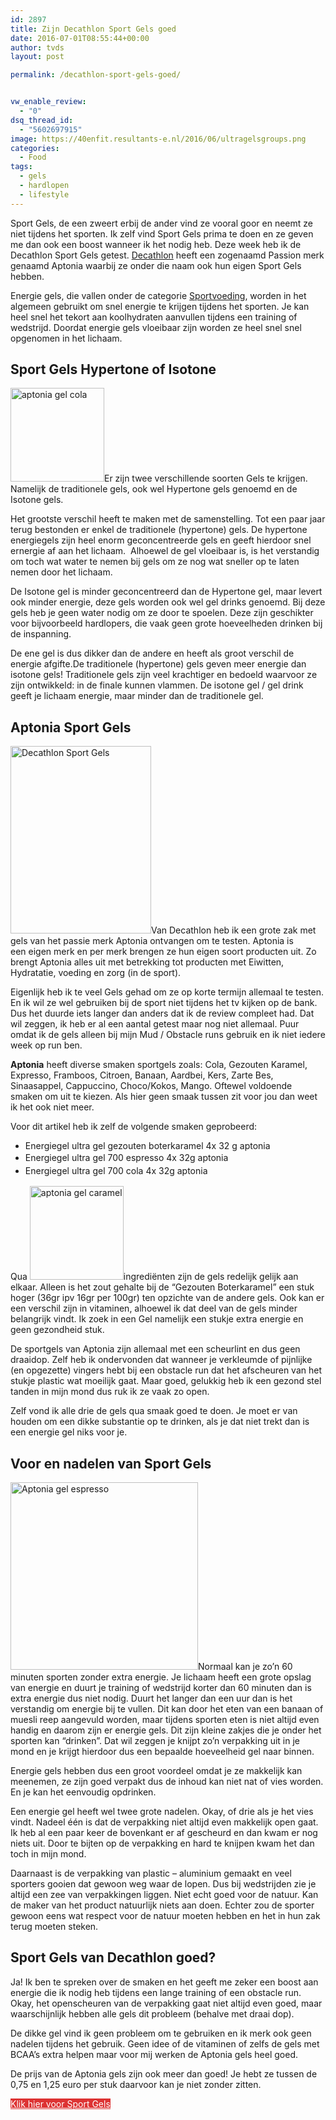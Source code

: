 ```yaml
---
id: 2897
title: Zijn Decathlon Sport Gels goed
date: 2016-07-01T08:55:44+00:00
author: tvds
layout: post

permalink: /decathlon-sport-gels-goed/


vw_enable_review:
  - "0"
dsq_thread_id:
  - "5602697915"
image: https://40enfit.resultants-e.nl/2016/06/ultragelsgroups.png
categories:
  - Food
tags:
  - gels
  - hardlopen
  - lifestyle
---
```

Sport Gels, de een zweert erbij de ander vind ze vooral goor en neemt ze niet tijdens het sporten. Ik zelf vind Sport Gels prima te doen en ze geven me dan ook een boost wanneer ik het nodig heb. Deze week heb ik de Decathlon Sport Gels getest. [Decathlon](https://www.40enfit.nl/run/deca-gels-2/) heeft een zogenaamd Passion merk genaamd Aptonia waarbij ze onder die naam ook hun eigen Sport Gels hebben.<!--more-->

Energie gels, die vallen onder de categorie <a href="https://www.40enfit.nl/run/sportvoeding-2/" target="_blank">Sportvoeding</a>, worden in het algemeen gebruikt om snel energie te krijgen tijdens het sporten. Je kan heel snel het tekort aan koolhydraten aanvullen tijdens een training of wedstrijd. Doordat energie gels vloeibaar zijn worden ze heel snel snel opgenomen in het lichaam.

## Sport Gels Hypertone of Isotone

<img class="alignright size-thumbnail wp-image-2912" src="https://40enfit.resultants-e.nl/2016/06/aptonia-gel-cola-150x150.jpg" alt="aptonia gel cola" width="150" height="150" srcset="https://40enfit.resultants-e.nl/2016/06/aptonia-gel-cola-150x150.jpg 150w, https://40enfit.resultants-e.nl/2016/06/aptonia-gel-cola-300x300.jpg 300w, https://40enfit.resultants-e.nl/2016/06/aptonia-gel-cola-80x80.jpg 80w, https://40enfit.resultants-e.nl/2016/06/aptonia-gel-cola-360x360.jpg 360w, https://40enfit.resultants-e.nl/2016/06/aptonia-gel-cola-750x750.jpg 750w, https://40enfit.resultants-e.nl/2016/06/aptonia-gel-cola.jpg 800w" sizes="(max-width: 150px) 100vw, 150px" />Er zijn twee verschillende soorten Gels te krijgen. Namelijk de traditionele gels, ook wel Hypertone gels genoemd en de Isotone gels.

Het grootste verschil heeft te maken met de samenstelling. Tot een paar jaar terug bestonden er enkel de traditionele (hypertone) gels. De hypertone energiegels zijn heel enorm geconcentreerde gels en geeft hierdoor snel ernergie af aan het lichaam.  Alhoewel de gel vloeibaar is, is het verstandig om toch wat water te nemen bij gels om ze nog wat sneller op te laten nemen door het lichaam.

De Isotone gel is minder geconcentreerd dan de Hypertone gel, maar levert ook minder energie, deze gels worden ook wel gel drinks genoemd. Bij deze gels heb je geen water nodig om ze door te spoelen. Deze zijn geschikter voor bijvoorbeeld hardlopers, die vaak geen grote hoeveelheden drinken bij de inspanning.

De ene gel is dus dikker dan de andere en heeft als groot verschil de energie afgifte.De traditionele (hypertone) gels geven meer energie dan isotone gels! Traditionele gels zijn veel krachtiger en bedoeld waarvoor ze zijn ontwikkeld: in de finale kunnen vlammen. De isotone gel / gel drink geeft je lichaam energie, maar minder dan de traditionele gel.

## Aptonia Sport Gels

[<img class="alignleft wp-image-2899 size-medium" title="Decathlon Sport Gels" src="https://40enfit.resultants-e.nl/2016/06/sport-gels-1-225x300.jpg" alt="Decathlon Sport Gels" width="225" height="300" srcset="https://40enfit.resultants-e.nl/2016/06/sport-gels-1-225x300.jpg 225w, https://40enfit.resultants-e.nl/2016/06/sport-gels-1-768x1024.jpg 768w, https://40enfit.resultants-e.nl/2016/06/sport-gels-1.jpg 900w" sizes="(max-width: 225px) 100vw, 225px" />](https://www.40enfit.nl/run/sportvoeding-2/)Van Decathlon heb ik een grote zak met gels van het passie merk Aptonia ontvangen om te testen. Aptonia is een eigen merk en per merk brengen ze hun eigen soort producten uit. Zo brengt Aptonia alles uit met betrekking tot producten met Eiwitten, Hydratatie, voeding en zorg (in de sport).

Eigenlijk heb ik te veel Gels gehad om ze op korte termijn allemaal te testen. En ik wil ze wel gebruiken bij de sport niet tijdens het tv kijken op de bank. Dus het duurde iets langer dan anders dat ik de review compleet had. Dat wil zeggen, ik heb er al een aantal getest maar nog niet allemaal. Puur omdat ik de gels alleen bij mijn Mud / Obstacle runs gebruik en ik niet iedere week op run ben.

**Aptonia** heeft diverse smaken sportgels zoals: Cola, Gezouten Karamel, Expresso, Framboos, Citroen, Banaan, Aardbei, Kers, Zarte Bes, Sinaasappel, Cappuccino, Choco/Kokos, Mango. Oftewel voldoende smaken om uit te kiezen. Als hier geen smaak tussen zit voor jou dan weet ik het ook niet meer.

Voor dit artikel heb ik zelf de volgende smaken geprobeerd:

  * Energiegel ultra gel gezouten boterkaramel 4x 32 g aptonia
  * <span style="line-height: 1.5;">Energiegel ultra gel 700 espresso 4x 32g aptonia</span>
  * <span style="line-height: 1.5;">Energiegel ultra gel 700 cola 4x 32g aptonia</span>

Qua <img class="size-thumbnail wp-image-2911 alignleft" src="https://40enfit.resultants-e.nl/2016/06/aptonia-gel-caramel-150x150.jpg" alt="aptonia gel caramel" width="150" height="150" srcset="https://40enfit.resultants-e.nl/2016/06/aptonia-gel-caramel-150x150.jpg 150w, https://40enfit.resultants-e.nl/2016/06/aptonia-gel-caramel-300x300.jpg 300w, https://40enfit.resultants-e.nl/2016/06/aptonia-gel-caramel-80x80.jpg 80w, https://40enfit.resultants-e.nl/2016/06/aptonia-gel-caramel-360x360.jpg 360w, https://40enfit.resultants-e.nl/2016/06/aptonia-gel-caramel-750x750.jpg 750w, https://40enfit.resultants-e.nl/2016/06/aptonia-gel-caramel.jpg 800w" sizes="(max-width: 150px) 100vw, 150px" />ingrediënten zijn de gels redelijk gelijk aan elkaar. Alleen is het zout gehalte bij de &#8220;Gezouten Boterkaramel&#8221; een stuk hoger (36gr ipv 16gr per 100gr) ten opzichte van de andere gels. Ook kan er een verschil zijn in vitaminen, alhoewel ik dat deel van de gels minder belangrijk vindt. Ik zoek in een Gel namelijk een stukje extra energie en geen gezondheid stuk.

De sportgels van Aptonia zijn allemaal met een scheurlint en dus geen draaidop. Zelf heb ik ondervonden dat wanneer je verkleumde of pijnlijke (en opgezette) vingers hebt bij een obstacle run dat het afscheuren van het stukje plastic wat moeilijk gaat. Maar goed, gelukkig heb ik een gezond stel tanden in mijn mond dus ruk ik ze vaak zo open.

Zelf vond ik alle drie de gels qua smaak goed te doen. Je moet er van houden om een dikke substantie op te drinken, als je dat niet trekt dan is een energie gel niks voor je.

## Voor en nadelen van Sport Gels

<img class="alignright wp-image-2913 size-medium" title="Aptonia gel espresso" src="https://40enfit.resultants-e.nl/2016/06/Aptonia-gel-espresso-300x300.jpg" alt="Aptonia gel espresso" width="300" height="300" srcset="https://40enfit.resultants-e.nl/2016/06/Aptonia-gel-espresso-300x300.jpg 300w, https://40enfit.resultants-e.nl/2016/06/Aptonia-gel-espresso-150x150.jpg 150w, https://40enfit.resultants-e.nl/2016/06/Aptonia-gel-espresso-80x80.jpg 80w, https://40enfit.resultants-e.nl/2016/06/Aptonia-gel-espresso-360x360.jpg 360w, https://40enfit.resultants-e.nl/2016/06/Aptonia-gel-espresso-750x750.jpg 750w, https://40enfit.resultants-e.nl/2016/06/Aptonia-gel-espresso.jpg 800w" sizes="(max-width: 300px) 100vw, 300px" />Normaal kan je zo&#8217;n 60 minuten sporten zonder extra energie. Je lichaam heeft een grote opslag van energie en duurt je training of wedstrijd korter dan 60 minuten dan is extra energie dus niet nodig. Duurt het langer dan een uur dan is het verstandig om energie bij te vullen. Dit kan door het eten van een banaan of muesli reep aangevuld worden, maar tijdens sporten eten is niet altijd even handig en daarom zijn er energie gels. Dit zijn kleine zakjes die je onder het sporten kan &#8220;drinken&#8221;. Dat wil zeggen je knijpt zo&#8217;n verpakking uit in je mond en je krijgt hierdoor dus een bepaalde hoeveelheid gel naar binnen.

Energie gels hebben dus een groot voordeel omdat je ze makkelijk kan meenemen, ze zijn goed verpakt dus de inhoud kan niet nat of vies worden. En je kan het eenvoudig opdrinken.

Een energie gel heeft wel twee grote nadelen. Okay, of drie als je het vies vindt. Nadeel één is dat de verpakking niet altijd even makkelijk open gaat. Ik heb al een paar keer de bovenkant er af gescheurd en dan kwam er nog niets uit. Door te bijten op de verpakking en hard te knijpen kwam het dan toch in mijn mond.

Daarnaast is de verpakking van plastic &#8211; aluminium gemaakt en veel sporters gooien dat gewoon weg waar de lopen. Dus bij wedstrijden zie je altijd een zee van verpakkingen liggen. Niet echt goed voor de natuur. Kan de maker van het product natuurlijk niets aan doen. Echter zou de sporter gewoon eens wat respect voor de natuur moeten hebben en het in hun zak terug moeten steken.

## Sport Gels van Decathlon goed?

Ja! Ik ben te spreken over de smaken en het geeft me zeker een boost aan energie die ik nodig heb tijdens een lange training of een obstacle run. Okay, het openscheuren van de verpakking gaat niet altijd even goed, maar waarschijnlijk hebben alle gels dit probleem (behalve met draai dop).

De dikke gel vind ik geen probleem om te gebruiken en ik merk ook geen nadelen tijdens het gebruik. Geen idee of de vitaminen of zelfs de gels met BCAA&#8217;s extra helpen maar voor mij werken de Aptonia gels heel goed.

De prijs van de Aptonia gels zijn ook meer dan goed! Je hebt ze tussen de 0,75 en 1,25 euro per stuk daarvoor kan je niet zonder zitten.

<a class="omsc-button omsc-custom-hover omsc-size-medium omsc-with-icon omsc-style-flat omsc-text-bright" href="https://www.40enfit.nl/run/sportvoeding-2/" target="_blank" style="background-color:#dd3333;border-color:#dd3333;color:#ffffff" data-hover-bg-color="#000000" data-hover-text-color="#ffffff" data-hover-border-color="#000000"><i class="fa fa-thumbs-o-up"></i>Klik hier voor Sport Gels</a> 

&nbsp;